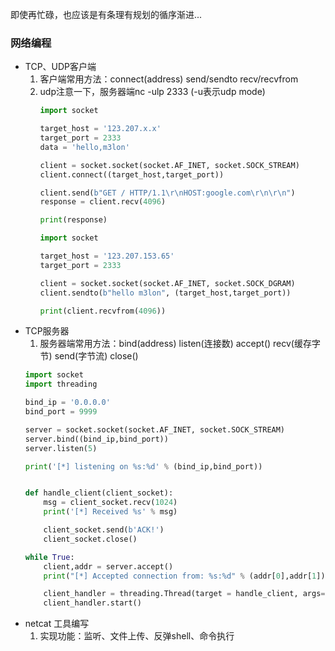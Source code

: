 即使再忙碌，也应该是有条理有规划的循序渐进...  

### 网络编程
- TCP、UDP客户端
    1. 客户端常用方法：connect(address) send/sendto recv/recvfrom   
    2. udp注意一下，服务器端nc -ulp 2333 (-u表示udp mode)
        ```python
        import socket

        target_host = '123.207.x.x'
        target_port = 2333
        data = 'hello,m3lon'

        client = socket.socket(socket.AF_INET, socket.SOCK_STREAM)
        client.connect((target_host,target_port))

        client.send(b"GET / HTTP/1.1\r\nHOST:google.com\r\n\r\n")
        response = client.recv(4096)

        print(response)
        ```
        ```python
        import socket

        target_host = '123.207.153.65'
        target_port = 2333

        client = socket.socket(socket.AF_INET, socket.SOCK_DGRAM)
        client.sendto(b"hello m3lon", (target_host,target_port))

        print(client.recvfrom(4096))
        ```
- TCP服务器
    1. 服务器端常用方法：bind(address) listen(连接数) accept() recv(缓存字节) send(字节流) close()  
    ```python
    import socket
    import threading

    bind_ip = '0.0.0.0'
    bind_port = 9999

    server = socket.socket(socket.AF_INET, socket.SOCK_STREAM)
    server.bind((bind_ip,bind_port))
    server.listen(5)

    print('[*] listening on %s:%d' % (bind_ip,bind_port))


    def handle_client(client_socket):
        msg = client_socket.recv(1024)
        print('[*] Received %s' % msg)

        client_socket.send(b'ACK!')
        client_socket.close()

    while True:
        client,addr = server.accept()
        print("[*] Accepted connection from: %s:%d" % (addr[0],addr[1]))

        client_handler = threading.Thread(target = handle_client, args=(client,))
        client_handler.start()
    ```
- netcat 工具编写
    1. 实现功能：监听、文件上传、反弹shell、命令执行
